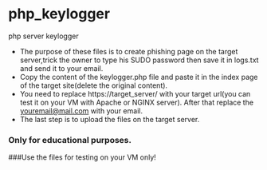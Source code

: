 # php_keylogger
php server keylogger
* The purpose of these files is to create phishing page on the target server,trick the owner to type his SUDO password
then save it in logs.txt and send it to your email.
* Copy the content of the keylogger.php file and paste it in the index page of the target site(delete the original content).
* You need to replace https://target_server/ with your target url(you can test it on your VM with Apache or NGINX server).
After that replace the youremail@mail.com with your email.
* The last step is to upload the files on the target server.
### Only for educational purposes.
###Use the files for testing on your VM only!
